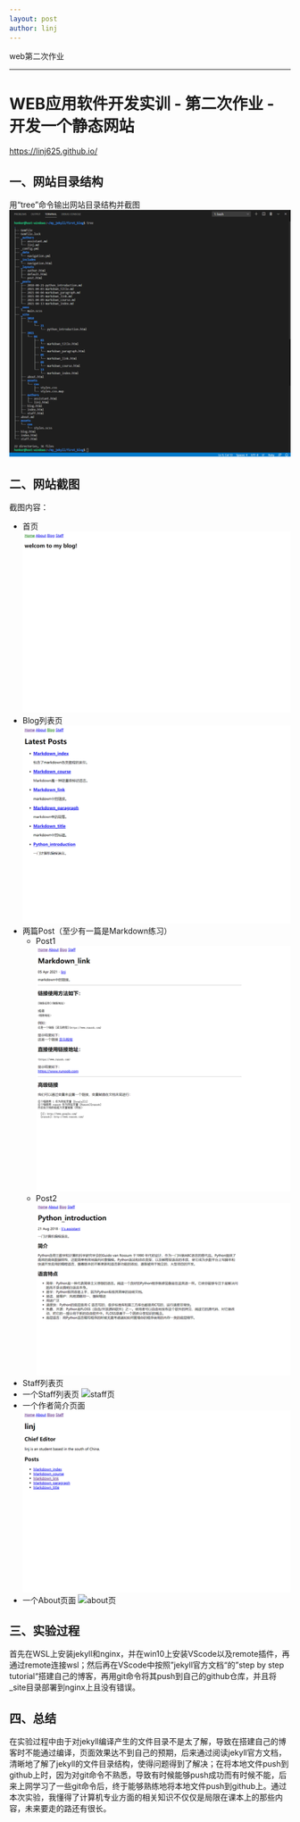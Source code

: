 ```yaml
---
layout: post
author: linj
---
```

web第二次作业

---
# WEB应用软件开发实训 - 第二次作业 - 开发一个静态网站

https://linj625.github.io/

## 一、网站目录结构

用“tree”命令输出网站目录结构并截图
![tree](\assets\images\tree.png)

## 二、网站截图

截图内容：

- 首页
  ![首页](\assets\images\首页.png)
- Blog列表页
  ![blog列表页](\assets\images\blog列表页.png)
- 两篇Post（至少有一篇是Markdown练习）
  - Post1
    ![post1](\assets\images\post1.png)
  - Post2
    ![post2](\assets\images\post2.png)
- Staff列表页
- 一个Staff列表页
  ![staff页](\assets\images\staff页.png)
- 一个作者简介页面
  ![作者简介页](\assets\images\作者简介页.png)
- 一个About页面
  ![about页](\assets\images\about页.png)

## 三、实验过程

首先在WSL上安装jekyll和nginx，并在win10上安装VScode以及remote插件，再通过remote连接wsl；然后再在VScode中按照”jekyll官方文档“的”step by step tutorial“搭建自己的博客，再用git命令将其push到自己的github仓库，并且将_site目录部署到nginx上且没有错误。

## 四、总结

在实验过程中由于对jekyll编译产生的文件目录不是太了解，导致在搭建自己的博客时不能通过编译，页面效果达不到自己的预期，后来通过阅读jekyll官方文档，清晰地了解了jekyll的文件目录结构，使得问题得到了解决；在将本地文件push到github上时，因为对git命令不熟悉，导致有时候能够push成功而有时候不能，后来上网学习了一些git命令后，终于能够熟练地将本地文件push到github上。通过本次实验，我懂得了计算机专业方面的相关知识不仅仅是局限在课本上的那些内容，未来要走的路还有很长。


